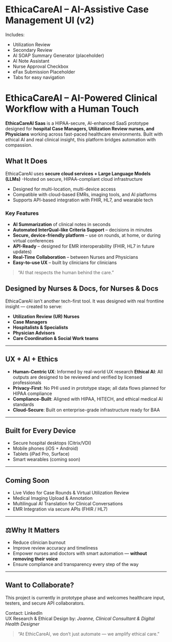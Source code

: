 # EthicaCareAI – AI-Assistive Case Management UI (v2)

Includes:
- Utilization Review
- Secondary Review
- AI SOAP Summary Generator (placeholder)
-  AI Note Assistant
- Nurse Approval Checkbox
- eFax Submission Placeholder
- Tabs for easy navigation

# EthicaCareAI – AI-Powered Clinical Workflow with a Human Touch

**EthicaCareAI Saas** is a HIPAA-secure, AI-enhanced SaaS prototype designed for 
**hospital Case Managers, Utilization Review nurses, and Physicians**
working across fast-paced healthcare environments. 
Built with ethical AI and real clinical insight, 
this platform bridges automation with compassion.

## What It Does

 EthicaCareAI  uses **secure cloud services + Large Language Models (LLMs)** 
-Hosted on secure, HIPAA-compliant cloud infrastructure
- Designed for multi-location, multi-device access
- Compatible with cloud-based EMRs, imaging tools, and AI platforms
- Supports API-based integration with FHIR, HL7, and wearable tech

### Key Features

- **AI Summarization** of clinical notes in seconds
- **Automated InterQual-like Criteria Support** – decisions in minutes
- **Secure, device-friendly platform** – use on rounds, at home, or during virtual conferences
- **API-Ready** – designed for EMR interoperability (FHIR, HL7 in future updates)
- **Real-Time Collaboration** – between Nurses and Physicians
- **Easy-to-use UX** – built by clinicians for clinicians

> “AI that respects the human behind the care.”


## Designed by Nurses & Docs, for Nurses & Docs

 EthicaCareAI isn’t another tech-first tool. It was designed with real frontline insight — created to serve:
- **Utilization Review (UR) Nurses**
- **Case Managers**
- **Hospitalists & Specialists**
- **Physician Advisors**
- **Care Coordination & Social Work teams**

---

## UX + AI + Ethics

- **Human-Centric UX**: Informed by real-world UX research
 **Ethical AI**: All outputs are designed to be reviewed and verified by licensed professionals
-   **Privacy-First**: No PHI used in prototype stage; all data flows planned for HIPAA compliance
- **Compliance-Built**: Aligned with HIPAA, HITECH, and ethical medical AI standards
- **Cloud-Secure**: Built on enterprise-grade infrastructure ready for BAA

---

## Built for Every Device
- Secure hospital desktops (Citrix/VDI)
- Mobile phones (iOS + Android)
- Tablets (iPad Pro, Surface)
- Smart wearables (coming soon)

---

## Coming Soon
- Live Video for Case Rounds & Virtual Utilization Review
- Medical Imaging Upload & Annotation
- Multilingual AI Translation for Clinical Conversations
- EMR Integration via secure APIs (FHIR / HL7)

---

## ⚖Why It Matters

- Reduce clinician burnout
- Improve review accuracy and timeliness
- Empower nurses and doctors with smart automation — **without removing their voice**
- Ensure compliance and transparency every step of the way

---

## Want to Collaborate?

This project is currently in prototype phase and welcomes healthcare input, testers, and secure API collaborators.

 Contact: LinkedIn   
UX Research & Ethical Design by: *Joanne, Clinical Consultant & Digital Health Designer*

> “At EthicCareAI, we don’t just automate — we amplify ethical care.”


